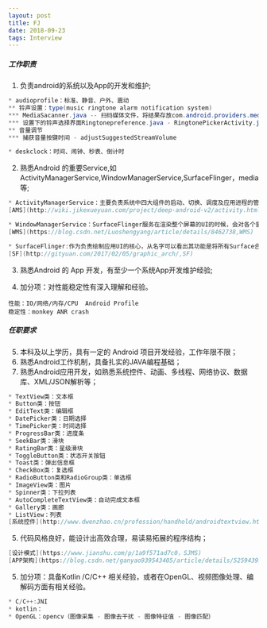 ```yaml
---
layout: post
title: FJ
date: 2018-09-23
tags: Interview
---
```


##### 工作职责
1. 负责android的系统以及App的开发和维护;

```java
* audioprofile：标准、静音、户外、震动
** 铃声设置：type(music ringtone alarm notification system)
*** MediaSacanner.java -- 扫码媒体文件，将结果存放com.android.providers.media/databases目录下
*** 设置下的铃声选择界面Ringtonepreference.java - RingtonePickerActivity.java 将不同情景模式下的value保存找settings_system.xml
** 音量调节
*** 捕获音量按键时间 - adjustSuggestedStreamVolume

* deskclock：时间、闹钟、秒表、倒计时
```



2. 熟悉Android 的重要Service,如ActivityManagerService,WindowManagerService,SurfaceFlinger，media等;

```java
* ActivityManagerService：主要负责系统中四大组件的启动、切换、调度及应用进程的管理和调度等工作，其职责与操作系统中的进程管理和调度模块相类似。
[AMS](http://wiki.jikexueyuan.com/project/deep-android-v2/activity.html,AMS)

* WindowManagerService：SurfaceFlinger服务在渲染整个屏幕的UI的时候，会对各个窗品的可见性进行计算，因此，WindowManagerService服务只要将它所管理的各个窗品的位置以及大小告诉SurfaceFlinger服务。
[WMS](https://blog.csdn.net/Luoshengyang/article/details/8462738,WMS)

* SurfaceFlinger:作为负责绘制应用UI的核心，从名字可以看出其功能是将所有Surface合成工作
[SF](http://gityuan.com/2017/02/05/graphic_arch/,SF)
```



3. 熟悉Android 的 App 开发，有至少一个系统App开发维护经验;

4. 加分项：对性能稳定性有深入理解和经验。
```
性能：IO/网络/内存/CPU  Android Profile
稳定性：monkey ANR crash
```



##### 任职要求

5. 本科及以上学历，具有一定的 Android 项目开发经验，工作年限不限；
6. 熟悉Android工作机制，具备扎实的JAVA编程基础；
7. 熟悉Android应用开发，如熟悉系统控件、动画、多线程、网络协议、数据库、XML/JSON解析等；

```java
* TextView类：文本框
* Button类：按钮
* EditText类：编辑框
* DatePicker类：日期选择
* TimePicker类：时间选择
* ProgressBar类：进度条
* SeekBar类：滑块
* RatingBar类：星级滑块
* ToggleButton类：状态开关按钮
* Toast类：弹出信息框
* CheckBox类：复选框
* RadioButton类和RadioGroup类：单选框
* ImageView类：图片
* Spinner类：下拉列表
* AutoCompleteTextView类：自动完成文本框
* Gallery类：画廊
* ListView：列表
[系统控件](http://www.dwenzhao.cn/profession/handhold/androidtextview.html,SW)
```



5. 代码风格良好，能设计出高效合理，易读易拓展的程序结构；

```java
[设计模式](https://www.jianshu.com/p/1a9f571ad7c0，SJMS)
[APP架构](https://blog.csdn.net/ganyao939543405/article/details/52594395,APPS)
```



5. 加分项：具备Kotlin /C/C++ 相关经验，或者在OpenGL、视频图像处理、编解码方面有相关经验。

```java
* C/C++:JNI
* kotlin：
* OpenGL：opencv（图像采集 - 图像去干扰 - 图像特征值 - 图像匹配）
```

